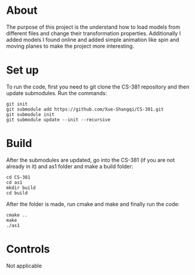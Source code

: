# About
The purpose of this project is the understand how to load models from different files and change their transformation properties. Additionally I added models I found online and added simple animation like spin and moving planes to make the project more interesting.

# Set up
To run the code, first you need to git clone the CS-381 repository and then update submodules. Run the commands:
```
git init
git submodule add https://github.com/Xue-Shangqi/CS-381.git
git submodule init
git submodule update --init --recursive
```

# Build
After the submodules are updated, go into the CS-381 (if you are not already in it) and as1 folder and make a build folder:
```
cd CS-381
cd as1
mkdir build
cd build
```
After the folder is made, run cmake and make and finally run the code:
```
cmake ..
make
./as1
```
# Controls
Not applicable
